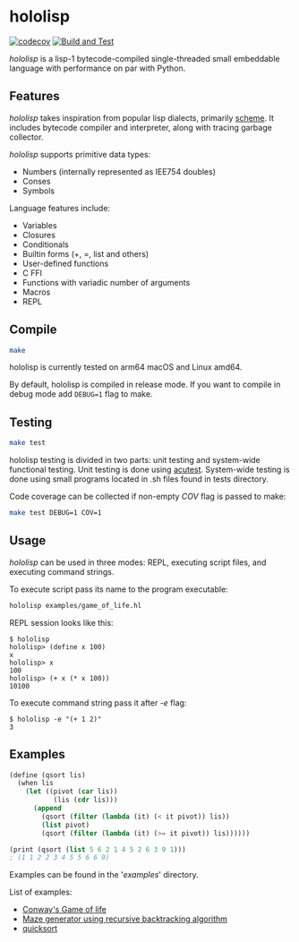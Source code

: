 # hololisp

[![codecov](https://codecov.io/gh/Holodome/hololisp/branch/master/graph/badge.svg?token=U41DRI0GU9)](https://codecov.io/gh/Holodome/hololisp)
[![Build and Test](https://github.com/Holodome/hololisp/actions/workflows/test.yml/badge.svg)](https://github.com/Holodome/hololisp/actions/workflows/test.yml)

*hololisp* is a lisp-1 bytecode-compiled single-threaded small embeddable language with performance on par with Python.

## Features

*hololisp* takes inspiration from popular lisp dialects, primarily [scheme](https://en.wikipedia.org/wiki/Scheme_(programming_language)). It includes bytecode compiler and interpreter, along with tracing garbage collector. 

*hololisp* supports primitive data types:
* Numbers (internally represented as IEE754 doubles)
* Conses
* Symbols

Language features include:
* Variables
* Closures
* Conditionals
* Builtin forms (+, =, list and others)
* User-defined functions
* C FFI
* Functions with variadic number of arguments
* Macros
* REPL

## Compile

```bash
make
```

hololisp is currently tested on arm64 macOS and Linux amd64. 

By default, hololisp is compiled in release mode. If you want to compile in debug mode add `DEBUG=1` flag to make.

## Testing

```bash
make test
```

hololisp testing is divided in two parts: unit testing and system-wide functional testing. Unit testing is done using [acutest](https://github.com/mity/acutest). System-wide testing is
done using small programs located in .sh files found in tests directory.

Code coverage can be collected if non-empty *COV* flag is passed to make:
```bash
make test DEBUG=1 COV=1
```

## Usage

*hololisp* can be used in three modes: REPL, executing script files, and executing command strings.

To execute script pass its name to the program executable:

```bash
hololisp examples/game_of_life.hl
```

REPL session looks like this:

```shell
$ hololisp
hololisp> (define x 100)
x
hololisp> x
100
hololisp> (+ x (* x 100))
10100
```

To execute command string pass it after *-e* flag:

```shell
$ hololisp -e "(+ 1 2)"
3
```

## Examples

```scheme
(define (qsort lis)
  (when lis
    (let ((pivot (car lis))
           (lis (cdr lis)))
      (append
        (qsort (filter (lambda (it) (< it pivot)) lis))
        (list pivot)
        (qsort (filter (lambda (it) (>= it pivot)) lis))))))

(print (qsort (list 5 6 2 1 4 5 2 6 3 9 1)))
; (1 1 2 2 3 4 5 5 6 6 9)
```

Examples can be found in the '*examples*' directory.

List of examples: 
* [Conway's Game of life](examples/game_of_life.hl)
* [Maze generator using recursive backtracking algorithm](examples/mazegen.hl)
* [quicksort](examples/quicksort.hl)

